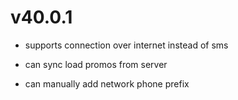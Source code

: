 # v40.0.1

* supports connection over internet instead of sms

* can sync load promos from server

* can manually add network phone prefix
